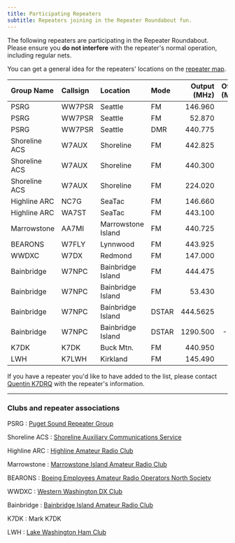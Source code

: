 ```yaml
---
title: Participating Repeaters
subtitle: Repeaters joining in the Repeater Roundabout fun.
---
```


The following repeaters are participating in the Repeater Roundabout. Please ensure you **do not interfere** with the repeater's normal operation, including regular nets.

You can get a general idea for the repeaters' locations on the [repeater map](/repeater_roundabout/map).

| Group Name    | Callsign | Location           | Mode  | Output (MHz) | Offset (MHz) | Tone (Hz) |
|:--------------|:---------|:-------------------|:------|-------------:|-------------:|----------:|
| PSRG          | WW7PSR   | Seattle            | FM    | 146.960      | -0.6         | 103.5     |
| PSRG          | WW7PSR   | Seattle            | FM    | 52.870       | -1.7         | 103.5     |
| PSRG          | WW7PSR   | Seattle            | DMR   | 440.775      | +5.0         | CC 2      |
| Shoreline ACS | W7AUX    | Shoreline          | FM    | 442.825      | +5.0         | 103.5     |
| Shoreline ACS | W7AUX    | Shoreline          | FM    | 440.300      | +5.0         | 103.5     |
| Shoreline ACS | W7AUX    | Shoreline          | FM    | 224.020      | -1.6         | 103.5     |
| Highline ARC  | NC7G     | SeaTac             | FM    | 146.660      | -0.6         | 103.5     |
| Highline ARC  | WA7ST    | SeaTac             | FM    | 443.100      | +5.0         | 103.5     |
| Marrowstone   | AA7MI    | Marrowstone Island | FM    | 440.725      | +5.0         | 114.8     |
| BEARONS       | W7FLY    | Lynnwood           | FM    | 443.925      | +5.0         | 100.0     |
| WWDXC         | W7DX     | Redmond            | FM    | 147.000      | -0.6         | 103.5     |
| Bainbridge    | W7NPC    | Bainbridge Island  | FM    | 444.475      | +5.0         | 103.5     |
| Bainbridge    | W7NPC    | Bainbridge Island  | FM    | 53.430       | -1.7         | 100.0     |
| Bainbridge    | W7NPC    | Bainbridge Island  | DSTAR | 444.5625     | +5.0         |           |
| Bainbridge    | W7NPC    | Bainbridge Island  | DSTAR | 1290.500     | -20.0        |           |
| K7DK          | K7DK     | Buck Mtn.          | FM    | 440.950      | +5.0         | 110.9     |
| LWH           | K7LWH    | Kirkland           | FM    | 145.490      | -0.6         | 103.5     |

If you have a repeater you'd like to have added to the list, please contact [Quentin K7DRQ](mailto:k7drq@psrg.org) with the repeater's information.

---

### Clubs and repeater associations

PSRG
: [Puget Sound Repeater Group](https://psrg.org)

Shoreline ACS
: [Shoreline Auxiliary Communications Service](https://sites.google.com/a/w7aux.org/shoreline-acs/)

Highline ARC
: [Highline Amateur Radio Club](https://highlinearc.org)

Marrowstone
: [Marrowstone Island Amateur Radio Club](https://www.qrz.com/db/AA7MI)

BEARONS
: [Boeing Employees Amateur Radio Operators North Society](https://w7flybearons.org/)

WWDXC
: [Western Washington DX Club](https://www.wwdxc.org)

Bainbridge
: [Bainbridge Island Amateur Radio Club](https://www.w7npc.org/)

K7DK
: Mark K7DK

LWH
: [Lake Washington Ham Club](http://www.lakewashingtonhamclub.org/)
